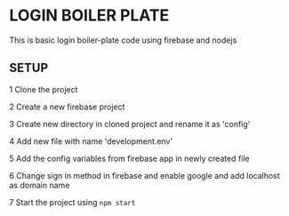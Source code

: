 # LOGIN BOILER PLATE
  This is basic login boiler-plate code using firebase and nodejs

## SETUP
  1 Clone the project

  2 Create a new firebase project

  3 Create new directory in cloned project and rename it as 'config'

  4 Add new file with name 'development.env'

  5 Add the config variables from firebase app in newly created file

  6 Change sign in method in firebase and enable google and add localhost as domain name

  7 Start the project using `npm start`
